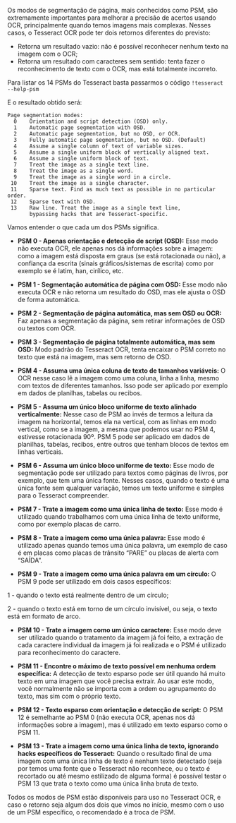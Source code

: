 Os modos de segmentação de página, mais conhecidos como PSM, são extremamente importantes para melhorar a precisão de acertos usando OCR, principalmente quando temos imagens mais complexas. Nesses casos, o Tesseract OCR pode ter dois retornos diferentes do previsto:

* Retorna um resultado vazio: não é possível reconhecer nenhum texto na imagem com o OCR;
* Retorna um resultado com caracteres sem sentido: tenta fazer o reconhecimento de texto com o OCR, mas está totalmente incorreto.

Para listar os 14 PSMs do Tesseract basta passarmos o código `!tesseract --help-psm`

E o resultado obtido será:

```
Page segmentation modes:
  0    Orientation and script detection (OSD) only.
  1    Automatic page segmentation with OSD.
  2    Automatic page segmentation, but no OSD, or OCR.
  3    Fully automatic page segmentation, but no OSD. (Default)
  4    Assume a single column of text of variable sizes.
  5    Assume a single uniform block of vertically aligned text.
  6    Assume a single uniform block of text.
  7    Treat the image as a single text line.
  8    Treat the image as a single word.
  9    Treat the image as a single word in a circle.
 10    Treat the image as a single character.
 11    Sparse text. Find as much text as possible in no particular order.
 12    Sparse text with OSD.
 13    Raw line. Treat the image as a single text line,
       bypassing hacks that are Tesseract-specific.
```

Vamos entender o que cada um dos PSMs significa.

- **PSM 0 - Apenas orientação e detecção de script (OSD):** Esse modo não executa OCR, ele apenas nos dá informações sobre a imagem: como a imagem está disposta em graus (se está rotacionada ou não), a confiança da escrita (sinais gráficos/sistemas de escrita) como por exemplo se é latim, han, cirílico, etc.

- **PSM 1 - Segmentação automática de página com OSD:** Esse modo não executa OCR e não retorna um resultado do OSD, mas ele ajusta o OSD de forma automática.

- **PSM 2 - Segmentação de página automática, mas sem OSD ou OCR:** Faz apenas a segmentação da página, sem retirar informações de OSD ou textos com OCR.

* **PSM 3 - Segmentação de página totalmente automática, mas sem OSD:** Modo padrão do Tesseract OCR, tenta encaixar o PSM correto no texto que está na imagem, mas sem retorno de OSD.

* **PSM 4 - Assuma uma única coluna de texto de tamanhos variáveis:** O OCR nesse caso lê a imagem como uma coluna, linha a linha, mesmo com textos de diferentes tamanhos. Isso pode ser aplicado por exemplo em dados de planilhas, tabelas ou recibos.

* **PSM 5 - Assuma um único bloco uniforme de texto alinhado verticalmente:** Nesse caso de PSM ao invés de termos a leitura da imagem na horizontal, temos ela na vertical, com as linhas em modo vertical, como se a imagem, a mesma que podemos usar no PSM 4, estivesse rotacionada 90º. PSM 5 pode ser aplicado em dados de planilhas, tabelas, recibos, entre outros que tenham blocos de textos em linhas verticais.

* **PSM 6 - Assuma um único bloco uniforme de texto:** Esse modo de segmentação pode ser utilizado para textos como páginas de livros, por exemplo, que tem uma única fonte. Nesses casos, quando o texto é uma única fonte sem qualquer variação, temos um texto uniforme e simples para o Tesseract compreender.

* **PSM 7 - Trate a imagem como uma única linha de texto:** Esse modo é utilizado quando trabalhamos com uma única linha de texto uniforme, como por exemplo placas de carro.

* **PSM 8 - Trate a imagem como uma única palavra:** Esse modo é utilizado apenas quando temos uma única palavra, um exemplo de caso é em placas como placas de trânsito “PARE” ou placas de alerta com “SAÍDA”.

* **PSM 9 - Trate a imagem como uma única palavra em um círculo:** O PSM 9 pode ser utilizado em dois casos específicos: 

1 - quando o texto está realmente dentro de um círculo;

2 - quando o texto está em torno de um círculo invisível, ou seja, o texto está em formato de arco.

- **PSM 10 - Trate a imagem como um único caractere:** Esse modo deve ser utilizado quando o tratamento da imagem já foi feito, a extração de cada caractere individual da imagem já foi realizada e o PSM é utilizado para reconhecimento do caractere.

* **PSM 11 - Encontre o máximo de texto possível em nenhuma ordem específica:** A detecção de texto esparso pode ser útil quando há muito texto em uma imagem que você precisa extrair. Ao usar este modo, você normalmente não se importa com a ordem ou agrupamento do texto, mas sim com o próprio texto.

* **PSM 12 - Texto esparso com orientação e detecção de script:** O PSM 12 é semelhante ao PSM 0 (não executa OCR, apenas nos dá informações sobre a imagem), mas é utilizado em texto esparso como o PSM 11.

* **PSM 13 - Trate a imagem como uma única linha de texto, ignorando hacks específicos do Tesseract:** Quando o resultado final de uma imagem com uma única linha de texto é nenhum texto detectado (seja por temos uma fonte que o Tesseract não reconhece, ou o texto é recortado ou até mesmo estilizado de alguma forma) é possível testar o PSM 13 que trata o texto como uma única linha bruta de texto.

Todos os modos de PSM estão disponíveis para uso no Tesseract OCR, e caso o retorno seja algum dos dois que vimos no início, mesmo com o uso de um PSM específico, o recomendado é a troca de PSM.